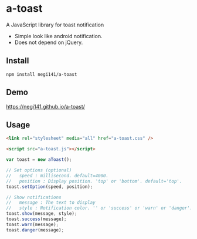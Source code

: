 # a-toast

A JavaScript library for toast notification
- Simple look like android notification.
- Does not depend on jQuery.

## Install
``npm install negi141/a-toast``

## Demo
https://negi141.github.io/a-toast/

## Usage
```html
<link rel="stylesheet" media="all" href="a-toast.css" />

<script src="a-toast.js"></script>
```

```js
var toast = new aToast();

// Set options (optional)
//   speed : millisecond. default=4000.
//   position : Display position. 'top' or 'bottom'. default='top'.
toast.setOption(speed, position);

// Show notifications
//   message : The text to display
//   style : Notification color. '' or 'success' or 'warn' or 'danger'. default=''. 
toast.show(message, style);
toast.success(message);
toast.warn(message);
toast.danger(message);
``` 